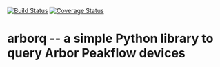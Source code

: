 [![Build Status](https://travis-ci.org/esnet/arborq.svg?branch=master)](https://travis-ci.org/esnet/pypond) [![Coverage Status](https://coveralls.io/repos/github/esnet/arborq/badge.svg?branch=master)](https://coveralls.io/github/esnet/pypond?branch=master)

# arborq -- a simple Python library to query Arbor Peakflow devices
